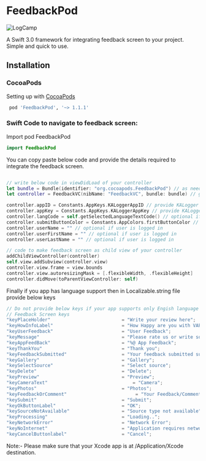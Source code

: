 # FeedbackPod

![LogCamp](http://www.kahuna-mobihub.com/templates/ja_puresite/images/logo-trans.png)

A Swift 3.0 framework for integrating feedback screen to your project. Simple and quick to use.

## Installation

### CocoaPods

Setting up with [CocoaPods](http://cocoapods.org/?q=FeedbackPod)

```ruby
 pod 'FeedbackPod', '~> 1.1.1'
```


### Swift Code to navigate to feedback screen:

Import pod FeedbackPod
```swift
import FeedbackPod

```
You can copy paste below code and provide the details required to integrate the feedback screen.

```swift

// write below code in viewDidLoad of your controller
let bundle = Bundle(identifier: "org.cocoapods.FeedbackPod") // as need to access the Xib from other bundle
let controller = FeedbackVC(nibName: "FeedbackVC", bundle: bundle) // get the controller object

controller.appID = Constants.AppKeys.KALoggerAppID // provide KALogger id  
controller.appKey = Constants.AppKeys.KALoggerAppKey // provide KALogger application key
controller.langCode = self.getSelectedLanguageTextCode() // optional if your application supports language support e.g :- "en" , "es"
controller.submitButtonColor = Constants.AppColors.firstButtonColor // provide button color according to the theme of application
controller.userName = "" // optional if user is logged in
controller.userFirstName = "" // optional if user is logged in
controller.userLastName = "" // optional if user is logged in

// code to make feedback screen as child view of your controller
addChildViewController(controller)
self.view.addSubview(controller.view)
controller.view.frame = view.bounds
controller.view.autoresizingMask = [.flexibleWidth, .flexibleHeight]
controller.didMove(toParentViewController: self)

```
 Finally if you app has language support then in Localizable.string file provide below keys 
```swift
// Do not provide below keys if your app supports only Engish language as it is by default provided
// Feedback Screen keys
"keyPlaceHolder"                          = "Write your review here";
"keyHowInfoLabel"                         = "How Happy are you with VAP?";
"keyUserFeedback"                         = "User Feedback";
"keyMessage"                              = "Please rate us or write something in feedback";
"keyAppFeedBack"                          = "%@ App Feedback";
"keyThankYou"                             = "Thank you";
"keyFeedbackSubmitted"                    = "Your feedback submitted successfully";
"keyGallery"                              = "Gallery";
"keySelectSource"                         = "Select source";
"keyDelete"                               = "Delete";
"keyPreview"                              = "Preview";
"keyCameraText"                               = "Camera";
"keyPhotos"                               = "Photos";
"keyFeedbackOrComment"                         = "Your Feedback/Comments";
"keySubmit"                               = "Submit";
"keyOkButtonLabel"                        = "OK";
"keySourceNotAvailable"                   = "Source type not available";
"keyProcessing"                           = "Loading..";
"keyNetworkError"                         = "Network Error";
"keyNoInternet"                           = "Application requires network access either through WiFi or Mobile network.";
"keyCancelButtonlabel"                    = "Cancel";


```
Note:- Please make sure that your Xcode app is at /Application/Xcode destination.
